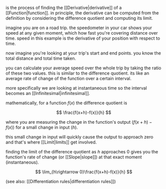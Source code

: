 is the process of finding the [[Derivative|derivative]] of a [[Function|function]]. in principle, the derivative can be computed from the definition by considering the difference quotient and computing its limit.

imagine you are on a road trip. the speedometer in your car shows your speed at any given moment, which how fast you're covering distance over time. speed in this example is the derivative of your position with respect to time.

now imagine you're looking at your trip's start and end points. you know the total distance and total time taken. 

you can calculate your average speed over the whole trip by taking the ratio of these two values. this is similar to the difference quotient. its like an average rate of change of the function over a certain interval. 

more specifically we are looking at instantaneous time so the interval becomes an [[Infinitesimal|infinitesimal]].

mathematically, for a function $f(x)$ the difference quotient is 

$$
\frac{f(x+h)-f(x)}{h}
$$

where you are measuring the change in the function's output ($f(x+h)-f(x)$) for a small change in input ($h$).

this small change in input will quickly cause the output to approach zero and that's where [[Limit|limits]] get involved.

finding the limit of the difference quotient as $h$ approaches $0$ gives you the function's rate of change (or [[Slope|slope]]) at that exact moment (instantaneous). 

$$
\lim_{h\rightarrow 0}\frac{f(x+h)-f(x)}{h}
$$

(see also: [[Differentiation rules|differentiation rules]])